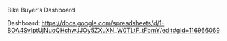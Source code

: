 Bike Buyer's Dashboard

Dashboard: https://docs.google.com/spreadsheets/d/1-BOA4SvIptUjNuoQHchwJJOy5ZXuXN_W0TLtF_tFbmY/edit#gid=116966069
